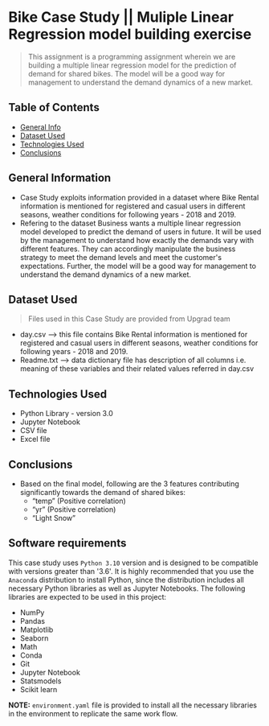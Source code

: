 # Bike Case Study || Muliple Linear Regression model building exercise

> This assignment is a programming assignment wherein we are building a multiple linear regression model for the prediction of demand for shared bikes. The model will be a good way for management to understand the demand dynamics of a new market.


## Table of Contents
* [General Info](#general-info)
* [Dataset Used](#dataset-used)
* [Technologies Used](#technologies-used)
* [Conclusions](#conclusions)


## General Information
- Case Study exploits information provided in a dataset where Bike Rental information is mentioned for registered and casual users in different seasons, weather conditions for following years - 2018 and 2019.
- Refering to the dataset Business wants a multiple linear regression model developed to predict the demand of users in future. It will be used by the management to understand how exactly the demands vary with different features. They can accordingly manipulate the business strategy to meet the demand levels and meet the customer's expectations. Further, the model will be a good way for management to understand the demand dynamics of a new market. 


## Dataset Used
> Files used in this Case Study are provided from Upgrad team
 - day.csv --> this file contains Bike Rental information is mentioned for registered and casual users in different seasons, weather conditions for following years - 2018 and 2019.
 - Readme.txt --> data dictionary file has description of all columns i.e. meaning of these variables and their related values referred in day.csv


## Technologies Used
- Python Library - version 3.0
- Jupyter Notebook
- CSV file
- Excel file


## Conclusions
- Based on the final model, following are the 3 features contributing significantly towards the demand of shared bikes:
	- “temp” (Positive correlation)
	- “yr” (Positive correlation)
	- “Light Snow” 


## Software requirements
This case study uses `Python 3.10` version and is designed to be compatible with versions greater than '3.6'. It is highly recommended that you use the `Anaconda` distribution to install Python, since the distribution includes all necessary Python libraries as well as Jupyter Notebooks. The following libraries are expected to be used in this project:

+ NumPy
+ Pandas
+ Matplotlib
+ Seaborn
+ Math
+ Conda
+ Git
+ Jupyter Notebook
+ Statsmodels
+ Scikit learn

**NOTE:**
`environment.yaml` file is provided to install all the necessary libraries in the environment to replicate the same work flow.
